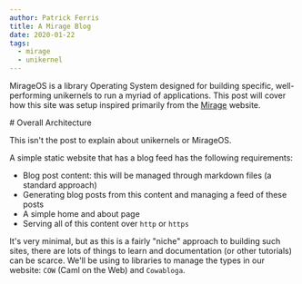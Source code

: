 ```yaml
---
author: Patrick Ferris 
title: A Mirage Blog
date: 2020-01-22
tags:
  - mirage
  - unikernel
---
```


MirageOS is a library Operating System designed for building specific, well-performing unikernels to run a myriad of applications. This post will cover how this site was setup inspired primarily from the [Mirage](https://mirage.io) website. 

# Overall Architecture 

This isn't the post to explain about unikernels or MirageOS. 

A simple static website that has a blog feed has the following requirements: 

 - Blog post content: this will be managed through markdown files (a standard approach) 
 - Generating blog posts from this content and managing a feed of these posts
 - A simple home and about page 
 - Serving all of this content over `http` or `https` 

It's very minimal, but as this is a fairly "niche" approach to building such sites, there are lots of things to learn and documentation (or other tutorials) can be scarce. We'll be using to libraries to manage the types in our website: `COW` (Caml on the Web) and `Cowabloga`. 

